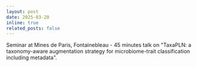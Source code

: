 ```yaml
---
layout: post
date: 2025-03-20
inline: true
related_posts: false
---
```


	
Seminar at Mines de Paris, Fontainebleau - 45 minutes talk on "TaxaPLN: a taxonomy-aware augmentation strategy for microbiome-trait classification including metadata".